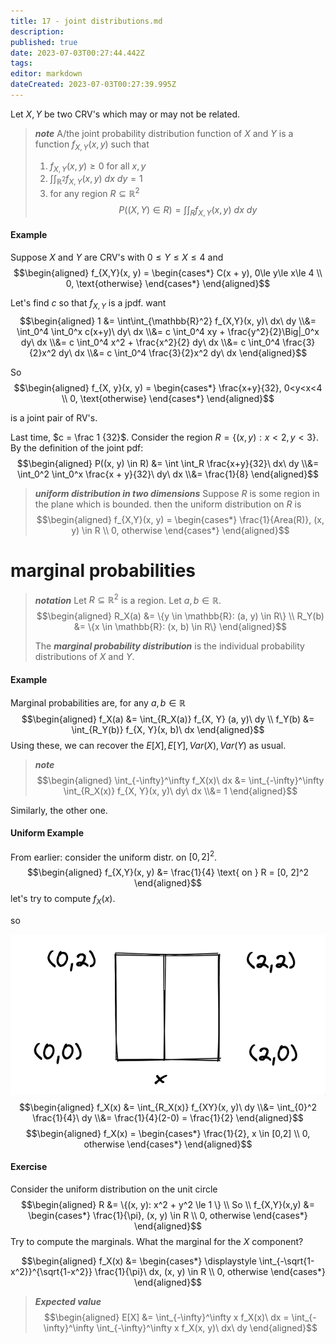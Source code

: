 ```yaml
---
title: 17 - joint distributions.md
description: 
published: true
date: 2023-07-03T00:27:44.442Z
tags: 
editor: markdown
dateCreated: 2023-07-03T00:27:39.995Z
---
```


Let $X, Y$ be two CRV's which may or may not be related.

> ***note***
> A/the joint probability distribution function of $X$ and $Y$ is a function $f_{X, Y}(x, y)$ such that
> 
> 1. $f_{X,Y}(x, y) \ge 0$ for all $x, y$
> 2. $\int \int_{\mathbb{R}^2} f_{X, Y} (x, y)\ dx\ dy = 1$
> 3. for any region $R \subseteq \mathbb{R}^2$\
> $$P((X, Y) \in R) = \int \int_R f_{X,Y}(x, y)\ dx\ dy$$

#### Example
Suppose $X$ and $Y$ are CRV's with $0\le Y \le X \le 4$ and
$$\begin{aligned}
    f_{X,Y}(x, y) = \begin{cases*}
        C(x + y), 0\le y\le x\le 4 \\
        0, \text{otherwise}
    \end{cases*}
\end{aligned}$$

Let's find $c$ so that $f_{X,Y}$ is a jpdf. want
$$\begin{aligned}
    1 
    &= 
        \int\int_{\mathbb{R}^2} f_{X,Y}(x, y)\ dx\ dy
    \\&=
        \int_0^4 \int_0^x c(x+y)\ dy\ dx
    \\&=
        c \int_0^4 xy + \frac{y^2}{2}\Big|_0^x dy\ dx
    \\&=
        c \int_0^4 x^2 + \frac{x^2}{2} dy\ dx
    \\&=
        c \int_0^4 \frac{3}{2}x^2 dy\ dx
    \\&=
        c \int_0^4 \frac{3}{2}x^2 dy\ dx
\end{aligned}$$

So
$$\begin{aligned}
    f_{X, y}(x, y) = \begin{cases*}
        \frac{x+y}{32}, 0<y<x<4 \\
        0, \text{otherwise}
    \end{cases*}
\end{aligned}$$

is a joint pair of RV's.

Last time, $c = \frac 1 {32}$. Consider the region $R = \{(x, y): x<2, y<3\}$.
By the definition of the joint pdf:
$$\begin{aligned}
    P((x, y) \in R)
    &=
        \int \int_R \frac{x+y}{32}\ dx\ dy
    \\&=
        \int_0^2 \int_0^x \frac{x + y}{32}\ dy\ dx
    \\&=
        \frac{1}{8}
\end{aligned}$$

> ***uniform distribution in two dimensions***
> Suppose $R$ is some region in the plane which is bounded. 
> then the uniform distribution on $R$ is
> $$\begin{aligned}
>     f_{X,Y}(x, y) = \begin{cases*}
>         \frac{1}{Area(R)}, (x, y) \in R \\
>         0, otherwise
>     \end{cases*}
> \end{aligned}$$

# marginal  probabilities

> ***notation***
> Let $R \subseteq \mathbb{R}^2$ is a region.
> Let $a, b \in \mathbb{R}$.
> $$\begin{aligned}
>     R_X(a) &= \{y \in \mathbb{R}: (a, y) \in R\} \\
>     R_Y(b) &= \{x \in \mathbb{R}: (x, b) \in R\}
> \end{aligned}$$
> 
> The ***marginal probability distribution*** is the individual probability distributions of $X$ and $Y$.

#### Example
Marginal probabilities are, for any $a, b \in \mathbb{R}$
$$\begin{aligned}
    f_X(a) &= \int_{R_X(a)} f_{X, Y} (a, y)\ dy \\
    f_Y(b) &= \int_{R_Y(b)} f_{X, Y}(x, b)\ dx
\end{aligned}$$
Using these, we can recover the $E[X], E[Y], Var(X), Var(Y)$ as usual.

> ***note***
> $$\begin{aligned}
>     \int_{-\infty}^\infty f_X(x)\ dx &= \int_{-\infty}^\infty \int_{R_X(x)} f_{X, Y}(x, y)\ dy\ dx
>     \\&= 1
> \end{aligned}$$

Similarly, the other one.

#### Uniform Example
From earlier: consider the uniform distr. on $[0, 2]^2$.
$$\begin{aligned}
    f_{X,Y}(x, y) &= \frac{1}{4} \text{ on } R = [0, 2]^2
\end{aligned}$$
let's try to compute $f_X(x)$.

so

![](/images/20230702002435.png)
$$\begin{aligned}
    f_X(x)
    &=
        \int_{R_X(x)} f_{XY}(x, y)\ dy
    \\&=
        \int_{0}^2 \frac{1}{4}\ dy
    \\&=
        \frac{1}{4}(2-0) = \frac{1}{2}
\end{aligned}$$
$$\begin{aligned}
    f_X(x) = \begin{cases*}
        \frac{1}{2}, x \in [0,2] \\
        0, otherwise
    \end{cases*}
\end{aligned}$$

#### Exercise
Consider the uniform distribution on the unit circle
$$\begin{aligned}
    R &= \{(x, y): x^2 + y^2 \le 1 \}
    \\ So \\
    f_{X,Y}(x,y) 
    &= \begin{cases*}
        \frac{1}{\pi}, (x, y) \in R \\
        0, otherwise
    \end{cases*}
\end{aligned}$$
Try to compute the marginals.
What the marginal for the $X$ component?

$$\begin{aligned}
    f_X(x) &= \begin{cases*}
        \displaystyle \int_{-\sqrt{1-x^2}}^{\sqrt{1-x^2}} \frac{1}{\pi}\ dx, (x, y) \in R \\
        0, otherwise
    \end{cases*}
\end{aligned}$$

> ***Expected value***
> $$\begin{aligned}
>     E[X] &= \int_{-\infty}^\infty x f_X(x)\ dx
>     =
>         \int_{-\infty}^\infty \int_{-\infty}^\infty x f_X(x, y)\ dx\ dy
> \end{aligned}$$
